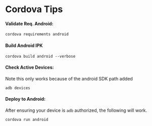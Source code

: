 # Cordova Tips


#### Validate Req. Android:

```
cordova requirements android
```

#### Build Android IPK

```
cordova build android --verbose
```

#### Check Active Devices: 

Note this only works because of the android SDK path added

```
adb devices
```

#### Deploy to Android: 

After ensuring your device is `adb` authorized, the following will work. 

```
cordova run android
```

